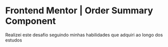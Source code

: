 <h1>Frontend Mentor | Order Summary Component</h1>

<p>Realizei este desafio seguindo minhas habilidades que adquiri ao longo dos estudos</p>
